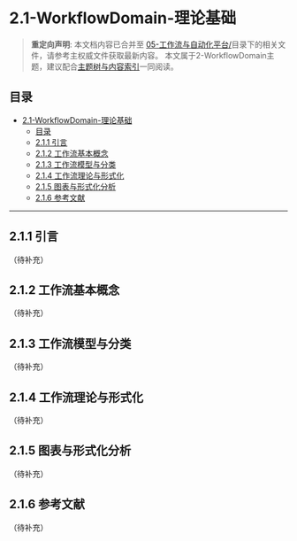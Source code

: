 # 2.1-WorkflowDomain-理论基础

> **重定向声明**: 本文档内容已合并至 [05-工作流与自动化平台/](05-工作流与自动化平台/)目录下的相关文件，请参考主权威文件获取最新内容。
> 本文属于2-WorkflowDomain主题，建议配合[主题树与内容索引](./00-主题树与内容索引.md)一同阅读。

## 目录

- [2.1-WorkflowDomain-理论基础](#21-workflowdomain-理论基础)
  - [目录](#目录)
  - [2.1.1 引言](#211-引言)
  - [2.1.2 工作流基本概念](#212-工作流基本概念)
  - [2.1.3 工作流模型与分类](#213-工作流模型与分类)
  - [2.1.4 工作流理论与形式化](#214-工作流理论与形式化)
  - [2.1.5 图表与形式化分析](#215-图表与形式化分析)
  - [2.1.6 参考文献](#216-参考文献)

---

## 2.1.1 引言

（待补充）

## 2.1.2 工作流基本概念

（待补充）

## 2.1.3 工作流模型与分类

（待补充）

## 2.1.4 工作流理论与形式化

（待补充）

## 2.1.5 图表与形式化分析

（待补充）

## 2.1.6 参考文献

（待补充）
